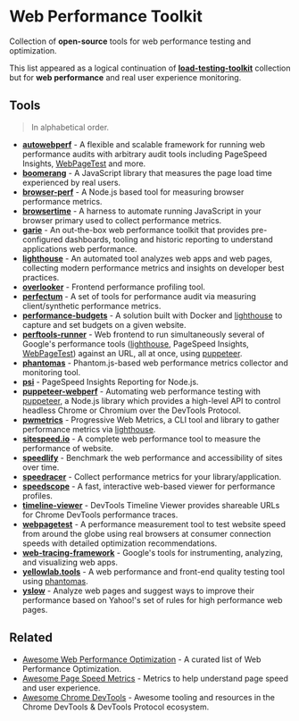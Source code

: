# Web Performance Toolkit

Collection of __open-source__ tools for web performance testing and optimization.

This list appeared as a logical continuation of [__load-testing-toolkit__](https://github.com/aliesbelik/load-testing-toolkit) collection but for __web performance__ and real user experience monitoring.

## Tools

> In alphabetical order.

* [__autowebperf__](https://github.com/GoogleChromeLabs/AutoWebPerf) - A flexible and scalable framework for running web performance audits with arbitrary audit tools including PageSpeed Insights, [WebPageTest](https://github.com/WPO-Foundation/webpagetest) and more.
* [__boomerang__](https://github.com/akamai/boomerang) - A JavaScript library that measures the page load time experienced by real users.
* [__browser-perf__](https://github.com/axemclion/browser-perf) - A Node.js based tool for measuring browser performance metrics.
* [__browsertime__](https://github.com/sitespeedio/browsertime) - A harness to automate running JavaScript in your browser primary used to collect performance metrics.
* [__garie__](https://github.com/boyney123/garie) - An out-the-box web performance toolkit that provides pre-configured dashboards, tooling and historic reporting to understand applications web performance.
* [__lighthouse__](https://github.com/GoogleChrome/lighthouse) - An automated tool analyzes web apps and web pages, collecting modern performance metrics and insights on developer best practices.
* [__overlooker__](https://github.com/overlookerjs/overlooker) - Frontend performance profiling tool.
* [__perfectum__](https://github.com/Tinkoff/perfectum) - A set of tools for performance audit via measuring client/synthetic performance metrics.
* [__performance-budgets__](https://github.com/boyney123/performance-budgets) - A solution built with Docker and [lighthouse](https://github.com/GoogleChrome/lighthouse) to capture and set budgets on a given website.
* [__perftools-runner__](https://github.com/GoogleChromeLabs/perftools-runner) - Web frontend to run simultaneously several of Google's performance tools ([lighthouse](https://github.com/GoogleChrome/lighthouse), PageSpeed Insights, [WebPageTest](https://github.com/WPO-Foundation/webpagetest)) against an URL, all at once, using [puppeteer](https://github.com/puppeteer/puppeteer).
* [__phantomas__](https://github.com/macbre/phantomas) - Phantom.js-based web performance metrics collector and monitoring tool.
* [__psi__](https://github.com/GoogleChromeLabs/psi) - PageSpeed Insights Reporting for Node.js.
* [__puppeteer-webperf__](https://github.com/addyosmani/puppeteer-webperf) - Automating web performance testing with [puppeteer](https://github.com/puppeteer/puppeteer), a Node.js library which provides a high-level API to control headless Chrome or Chromium over the DevTools Protocol.
* [__pwmetrics__](https://github.com/paulirish/pwmetrics) - Progressive Web Metrics, a CLI tool and library to gather performance metrics via [lighthouse](https://github.com/GoogleChrome/lighthouse).
* [__sitespeed.io__](https://github.com/sitespeedio/sitespeed.io) - A complete web performance tool to measure the performance of website.
* [__speedlify__](https://github.com/zachleat/speedlify) - Benchmark the web performance and accessibility of sites over time.
* [__speedracer__](https://github.com/speedracer/speedracer) - Collect performance metrics for your library/application.
* [__speedscope__](https://github.com/jlfwong/speedscope) - A fast, interactive web-based viewer for performance profiles.
* [__timeline-viewer__](https://github.com/ChromeDevTools/timeline-viewer) - DevTools Timeline Viewer provides shareable URLs for Chrome DevTools performance traces.
* [__webpagetest__](https://github.com/WPO-Foundation/webpagetest) - A performance measurement tool to test website speed from around the globe using real browsers at consumer connection speeds with detailed optimization recommendations.
* [__web-tracing-framework__](https://github.com/google/tracing-framework) - Google's tools for instrumenting, analyzing, and visualizing web apps.
* [__yellowlab.tools__](https://github.com/YellowLabTools/YellowLabTools) - A web performance and front-end quality testing tool using [phantomas](https://github.com/macbre/phantomas).
* [__yslow__](https://github.com/marcelduran/yslow) - Analyze web pages and suggest ways to improve their performance based on Yahoo!'s set of rules for high performance web pages.

## Related

* [Awesome Web Performance Optimization](https://github.com/davidsonfellipe/awesome-wpo) - A curated list of Web Performance Optimization.
* [Awesome Page Speed Metrics](https://github.com/csabapalfi/awesome-pagespeed-metrics) - Metrics to help understand page speed and user experience.
* [Awesome Chrome DevTools](https://github.com/ChromeDevTools/awesome-chrome-devtools) - Awesome tooling and resources in the Chrome DevTools & DevTools Protocol ecosystem.
